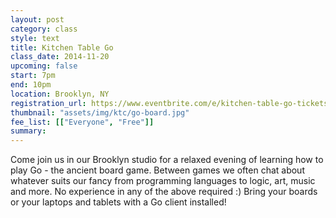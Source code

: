 ```yaml
---
layout: post
category: class
style: text
title: Kitchen Table Go
class_date: 2014-11-20
upcoming: false
start: 7pm
end: 10pm
location: Brooklyn, NY
registration_url: https://www.eventbrite.com/e/kitchen-table-go-tickets-14181050905
thumbnail: "assets/img/ktc/go-board.jpg"
fee_list: [["Everyone", "Free"]]
summary:
---
```


Come join us in our Brooklyn studio for a relaxed evening of learning
how to play Go - the ancient board game. Between games we often chat
about whatever suits our fancy from programming languages to logic,
art, music and more. No experience in any of the above required :)
Bring your boards or your laptops and tablets with a Go client
installed!
